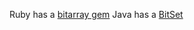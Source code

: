 Ruby has a [bitarray gem][1]
Java has a [BitSet][2]


[1]: https://github.com/peterc/bitarray
[2]: http://docs.oracle.com/javase/7/docs/api/java/util/BitSet.html
